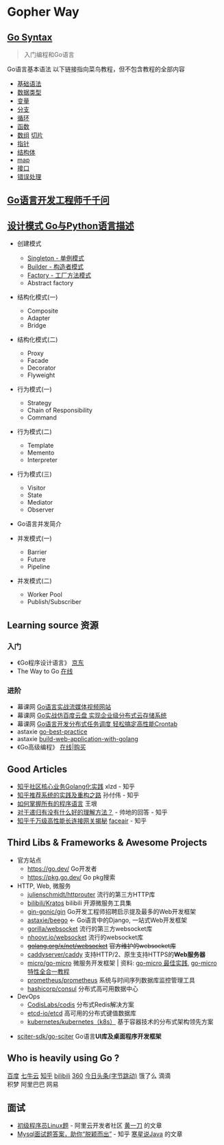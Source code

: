 # Gopher Way

## [Go Syntax](go_syntax)
> 入门编程和Go语言

Go语言基本语法
以下链接指向菜鸟教程，但不包含教程的全部内容
* [基础语法](https://www.runoob.com/go/go-basic-syntax.html)
* [数据类型](https://www.runoob.com/go/go-data-types.html)
* [变量](https://www.runoob.com/go/go-variables.html)
* [分支](https://www.runoob.com/go/go-decision-making.html)
* [循环](https://www.runoob.com/go/go-loops.html)
* [函数](https://www.runoob.com/go/go-functions.html)
* [数组](https://www.runoob.com/go/go-arrays.html) [切片](https://www.runoob.com/go/go-slice.html)
* [指针](https://www.runoob.com/go/go-pointers.html)
* [结构体](https://www.runoob.com/go/go-structures.html)
* [map](https://www.runoob.com/go/go-map.html)
* [接口](https://www.runoob.com/go/go-interfaces.html)
* [错误处理](https://www.runoob.com/go/go-error-handling.html)

## [Go语言开发工程师千千问](questions)

## [设计模式 Go与Python语言描述](go-design-patterns)
    
- 创建模式    
    - [Singleton - 单例模式](docs/01-singleton-design-pattern.md)
    - [Builder - 构造者模式](docs/02-builder-design-pattern.md)
    - [Factory - 工厂方法模式](docs/03-factory-design-pattern.md)
    - Abstract factory

- 结构化模式(一)
    - Composite
    - Adapter
    - Bridge
    
- 结构化模式(二)
    - Proxy
    - Facade
    - Decorator
    - Flyweight
    
- 行为模式(一)
    - Strategy
    - Chain of Responsibility
    - Command
    
- 行为模式(二)
    - Template
    - Memento
    - Interpreter
    
- 行为模式(三)
    - Visitor
    - State
    - Mediator
    - Observer
    
- Go语言并发简介

- 并发模式(一)
    - Barrier
    - Future
    - Pipeline                    
    
- 并发模式(二)
    - Worker Pool
    - Publish/Subscriber    

## Learning source 资源
### 入门
* 《Go程序设计语言》 [京东](https://item.jd.com/12187988.html)
* The Way to Go [在线](https://github.com/Unknwon/the-way-to-go_ZH_CN)   

### 进阶
* 幕课网 [Go语言实战流媒体视频网站](https://coding.imooc.com/learn/list/227.html)
* 幕课网 [Go实战仿百度云盘 实现企业级分布式云存储系统](https://coding.imooc.com/learn/list/323.html) 
* 幕课网 [Go语言开发分布式任务调度 轻松搞定高性能Crontab](https://coding.imooc.com/learn/list/281.html)
* astaxie [go-best-practice](https://github.com/astaxie/go-best-practice)
* astaxie [build-web-application-with-golang](https://github.com/astaxie/build-web-application-with-golang)
* 《Go高级编程》 [在线](https://github.com/chai2010/advanced-go-programming-book)|[购买](https://www.epubit.com/book/detail/40090) 

## Good Articles
- [知乎社区核心业务Golang化实践](https://zhuanlan.zhihu.com/p/48039838) xlzd - 知乎  
- [知乎推荐系统的实践及重构之路](https://zhuanlan.zhihu.com/p/53130925) 孙付伟 - 知乎
- [如何掌握所有的程序语言](http://www.yinwang.org/blog-cn/2017/07/06/master-pl) 王垠   
- [对于递归有没有什么好的理解方法？](https://www.zhihu.com/question/31412436/answer/683820765) - 帅地的回答 - 知乎  
- [知乎千万级高性能长连接网关揭秘](https://zhuanlan.zhihu.com/p/66807833) [faceair](https://www.zhihu.com/people/faceair) - 知乎

## Third Libs & Frameworks & Awesome Projects
- 官方站点
    *  https://go.dev/ Go开发者 
    * https://pkg.go.dev/ Go pkg搜索 
- HTTP, Web, 微服务    
    * [julienschmidt/httprouter](https://github.com/julienschmidt/httprouter) 流行的第三方HTTP库 
    * [bilibili/Kratos](https://github.com/bilibili/kratos) bilibili 开源微服务工具集
    * [gin-gonic/gin](https://github.com/gin-gonic/gin) Go开发工程师招聘启示提及最多的Web开发框架 
    * [astaxie/beego](github.com/astaxie/beego) <- Go语言中的Django, 一站式Web开发框架  
    * [gorilla/websocket](https://github.com/gorilla/websocket) 流行的第三方websocket库
    - [nhooyr.io/websocket](https://nhooyr.io/websocket) 流行的websocket库
    - [~~golang.org/x/net/websocket~~](http://golang.org/x/net/websocket) ~~官方维护的websocket库~~
    * [caddyserver/caddy](https://github.com/caddyserver/caddy) 支持HTTP/2、原生支持HTTPS的**Web服务器**  
    * [micro/go-micro](https://github.com/micro/go-micro) 微服务开发框架 | 资料: [go-micro 最佳实践](https://github.com/micro-in-cn/all-in-one), [go-micro 特性全合一教程](https://github.com/micro-in-cn/tutorials)
    * [prometheus/prometheus](https://github.com/prometheus/prometheus) 系统与时间序列数据库监控管理工具 
    * [hashicorp/consul](https://github.com/hashicorp/consul) 分布式高可用数据中心
- DevOps
    * [CodisLabs/codis](https://github.com/CodisLabs/codis) 分布式Redis解决方案
    * [etcd-io/etcd](https://github.com/etcd-io/etcd) 高可用的分布式键值数据库
    * [kubernetes/kubernetes（k8s）](https://github.com/kubernetes/kubernetes) 基于容器技术的分布式架构领先方案
* [sciter-sdk/go-sciter](https://github.com/sciter-sdk/go-sciter) Go语言**UI库及桌面程序开发框架**

## Who is heavily using Go ?
[百度](https://talent.baidu.com/external/baidu/index.html) 
[七牛云](https://career.qiniu.com/) 
[知乎](https://app.mokahr.com/apply/zhihu/3819) 
[bilibili](https://www.bilibili.com/blackboard/join.html) 
[360](http://hr.360.cn/) 
[今日头条(字节跳动)](https://job.bytedance.com) 
饿了么 
滴滴  
积梦 
阿里巴巴 
网易  

## 面试
- [初级程序员Linux题](https://developer.aliyun.com/ask/274614?utm_content=g_1000109865) - 阿里云开发者社区 [黄一刀](https://developer.aliyun.com/profile/3oyn3fmurf66o?spm=a2c6h.13066369.0.0.6204250cJ2wWpA) 的文章
- [Mysql面试题答案，助你“脱颖而出”](https://zhuanlan.zhihu.com/p/140876416) - 知乎 [寒星说Java](https://www.zhihu.com/people/han-xing-shuo-java) 的文章